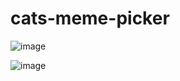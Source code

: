 # cats-meme-picker

![image](https://user-images.githubusercontent.com/101324014/237055110-5ff41746-81ef-4758-8d82-c5785661f2d3.png)

![image](https://user-images.githubusercontent.com/101324014/237055406-6446a1d9-80bf-473b-b8a9-9f156028f0bd.png)


